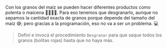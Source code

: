 <gs-attire attire-url="https://raw.githubusercontent.com/MumukiProject/mumuki-guia-gobstones-inti-huasi/master/assets/attires/config_1582310490431.json"></gs-attire>

<gs-toolbox toolbox-url="https://raw.githubusercontent.com/MumukiProject/mumuki-guia-gobstones-brazos-roboticos/master/assets/toolbox_1581090983723.xml"></gs-toolbox>

Con los granos del maíz se pueden hacer diferentes productos como polenta o maicena :woman_cook::man_cook:. Para eso tenemos que desgranarlo, aunque no sepamos la cantidad exacta de granos porque depende del tamaño del maíz :sweat_smile:; pero gracias a la programación, eso no va a ser un problema. :computer:

> Definí e invocá el procedimiento `Desgranar` para que saque todos los granos (bolitas rojas) hasta que no haya más.